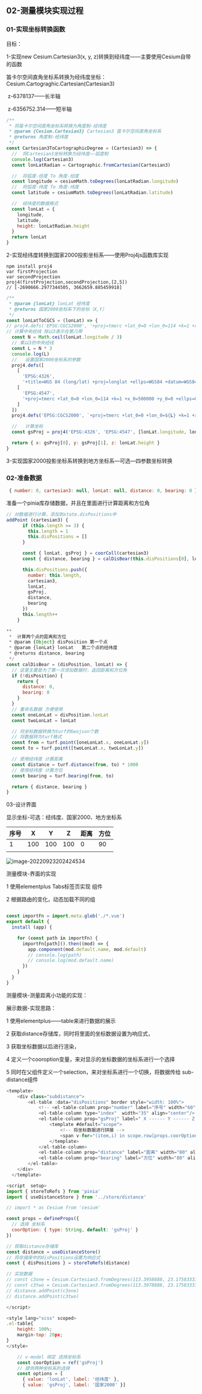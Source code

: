 ## 02-测量模块实现过程

### 01-实现坐标转换函数

目标：

1-实现new Cesium.Cartesian3(x, y, z)转换到经纬度——主要使用Cesium自带的函数

​	笛卡尔空间直角坐标系转换为经纬度坐标：Cesium.Cartograghic.Cartesian(Cartesian3)

​	z-6378137——长半轴    

​	z-6356752.314——短半轴

```JavaScript
/**
 * 将笛卡尔空间直角坐标系转换为角度制-经纬度
 * @param {Cesium.Cartesian3} Cartesian3 笛卡尔空间直角坐标系
 * @returns 角度制-经纬度
 */
const Cartesian3ToCartographicDegree = (Cartesian3) => {
  //  将Cartesian3坐标转换为经纬度——弧度制
  console.log(Cartesian3)
  const lonLatRadian = Cartographic.fromCartesian(Cartesian3)

  //  将弧度-经度 To 角度-经度
  const longitude = cesiumMath.toDegrees(lonLatRadian.longitude)
  //  将弧度-纬度 To 角度-纬度
  const latitude = cesiumMath.toDegrees(lonLatRadian.latitude)

  //  经纬度的数据格式
  const lonLat = {
    longitude,
    latitude,
    height: lonLatRadian.height
  }
  return lonLat
}
```

2-实现经纬度转换到国家2000投影坐标系——使用Proj4js函数库实现

```
npm install proj4
var firstProjection
var secondProjection
proj4(firstProjection,secondProjection,[2,5])
// [-2690666.2977344505, 3662659.885459918]
```

```javascript
/**
 * @param {lonLat} lonLat 经纬度
 * @returns 国家2000坐标系下的坐标（X,Y）
 */
const lonLatToCGCS = (lonLat) => {
// proj4.defs('EPSG:CGCS2000', '+proj=tmerc +lat_0=0 +lon_0=114 +k=1 +x_0=500000 +y_0=0 +ellps=GRS80 +units=m +no_defs +type=crs')
// 计算中央经线 除以3表示在第几带
  const N = Math.ceil(lonLat.longitude / 3)
  // 乘以3的中央经线
  const L = N * 3
  console.log(L)
  //   设置国家2000坐标系的参数
  proj4.defs([
    [
      'EPSG:4326',
      '+title=WGS 84 (long/lat) +proj=longlat +ellps=WGS84 +datum=WGS84 +units=degrees'],
    [
      'EPSG:4547',
      '+proj=tmerc +lat_0=0 +lon_0=114 +k=1 +x_0=500000 +y_0=0 +ellps=GRS80 +units=m +no_defs +type=crs'
    ]
  ])
  proj4.defs('EPSG:CGCS2000', `+proj=tmerc +lat_0=0 +lon_0=${L} +k=1 +x_0=500000 +y_0=0 +ellps=GRS80 +units=m +no_defs +type=crs`)

  //   计算坐标
  const gsProj = proj4('EPSG:4326', 'EPSG:4547', [lonLat.longitude, lonLat.latitude])

  return { x: gsProj[0], y: gsProj[1], z: lonLat.height }
}

```

3-实现国家2000投影坐标系转换到地方坐标系—可选—四参数坐标转换

### 02-准备数据

```javascript
 { number: 0, cartesian3: null, lonLat: null, distance: 0, bearing: 0 }
```

准备一个pinia库存储数据，并且在里面进行计算距离和方位角

```JavaScript
// 对数据进行计算，添加到state.disPositions中 
addPoint (cartesian3) {
      if (this.length >= 3) {
        this.length = 1
        this.disPositions = []
      }

      const { lonLat, gsProj } = coorColl(cartesian3)
      const { distance, bearing } = calDisBear(this.disPositions[0], lonLat)

      this.disPositions.push({
        number: this.length,
        cartesian3,
        lonLat,
        gsProj,
        distance,
        bearing
      })
      this.length++
    }

**
 *  计算两个点的距离和方位
 * @param {Object} disPosition 第一个点
 * @param {lonLat} lonLat   第二个点的经纬度
 * @returns distance, bearing
 */
const calDisBear = (disPosition, lonLat) => {
  // 这里主要是为了第一次添加数据时，返回距离和方位角
  if (!disPosition) {
    return {
      distance: 0,
      bearing: 0
    }
  }
  // 重命名数据 方便使用
  const oneLonLat = disPosition.lonLat
  const twoLonLat = lonLat

  // 将坐标数据转换为turf的Geojson个数
  // 将数据转为turf格式
  const from = turf.point([oneLonLat.x, oneLonLat.y])
  const to = turf.point([twoLonLat.x, twoLonLat.y])

  // 使用经纬度 计算距离
  const distance = turf.distance(from, to) * 1000
  // 使用经纬度 计算方位
  const bearing = turf.bearing(from, to)

  return { distance, bearing }
}

```



03-设计界面

显示坐标-可选：经纬度、国家2000、地方坐标系

| 序号 | X    | Y    | Z    | 距离 | 方位 |
| ---- | ---- | ---- | ---- | ---- | ---- |
| 1    | 100  | 100  | 100  | 0    | 90   |
|      |      |      |      |      |      |

![image-20220923202424534](02-%E6%B5%8B%E9%87%8F%E6%A8%A1%E5%9D%97.assets/image-20220923202424534.png)



测量模块-界面的实现

1	使用elementplus  Tabs标签页实现 组件

<template>
    <el-tabs type="border-card">
      <!-- 高度待补充 距离 -->
      <el-tab-pane label="距 离">距离</el-tab-pane>
      <el-tab-pane label="线 段">线 段</el-tab-pane>
      <el-tab-pane label="面 积">面 积</el-tab-pane>
      <el-tab-pane label="圆">圆</el-tab-pane>
      <el-tab-pane label="坡 度 坡 向">坡度 坡向</el-tab-pane>
      <el-row justify="end" >
        <el-col :span="10">
          <el-button size="small"  type="info" round>保存</el-button>
          <el-button size="small"  type="info" round>取消</el-button>
          <el-button size="small"  type="info" round>关闭</el-button>
        </el-col>
      </el-row>
    </el-tabs>
</template>

2	根据路由的变化，动态加载不同的组

```javascript

const importFn = import.meta.glob('./*.vue')
export default {
  install (app) {

    for (const path in importFn) {
      importFn[path]().then((mod) => {
        app.component(mod.default.name, mod.default)
        // console.log(path)
        // console.log(mod.default.name)
      })
    }
  }
}
```

测量模块-测量距离小功能的实现：

展示数据-实现思路：

1 使用elementplus——table来进行数据的展示

2 获取distance存储库，同时将里面的坐标数据设置为响应式，

3 获取坐标数据以后进行渲染，

4 定义一个cooroption变量，来对显示的坐标数据的坐标系进行一个选择

5 同时在父组件定义一个selection，来对坐标系进行一个切换，将数据传给 sub-distance组件

```javascript
<template>
    <div class="subdistance">
        <el-table :data="disPositions" border style="width: 100%">
            <!-- <el-table-column prop="number" label="序号" width="60" /> -->
            <el-table-column type="index"  width="35" align="center"/>
            <el-table-column prop="gsProj" label=" X ------ Y ------ Z " align="center">
                <template #default="scope">
                    <!-- 将坐标数据进行拼接 -->
                    <span v-for="(item,i) in scope.row[props.coorOption]" :key="i" style="margin-left: 15px">{{item.toFixed(3)}}</span>
                </template>
            </el-table-column>
            <el-table-column prop="distance" label="距离" width="80" align="center"/>
            <el-table-column prop="bearing" label="方位" width="80" align="center"/>
        </el-table>
    </div>
  </template>

<script  setup>
import { storeToRefs } from 'pinia'
import { useDistanceStore } from '../store/distance'

// import * as Cesium from 'cesium'

const props = defineProps({
  // 选择 坐标系
  coorOption: { type: String, default: 'gsProj' }
})

// 获取distance存储库
const distance = useDistanceStore()
// 将存储库中的disPositions设置为响应式
const { disPositions } = storeToRefs(distance)

// 实验数据
// const c3one = Cesium.Cartesian3.fromDegrees(113.3958888, 23.175833333, 300000.0)
// const c3two = Cesium.Cartesian3.fromDegrees(113.3978888, 23.175833333, 300000.0)
// distance.addPoint(c3one)
// distance.addPoint(c3two)

</script>

<style lang="scss" scoped>
.el-table{
    height: 100%;
    margin-top: 20px;
}
</style>

```

```javascript
    // v-model 绑定 选择坐标系
    const coorOption = ref('gsProj')
    // 提供两种坐标系的选择
    const options = [
      { value: 'lonLat', label: '经纬度' },
      { value: 'gsProj', label: '国家2000' }]
```





